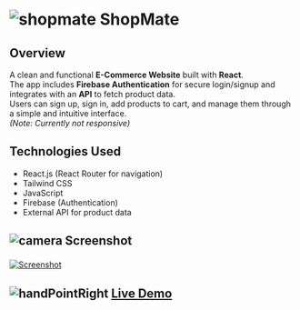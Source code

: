 <h1>

![shopmate](https://readmecodegen.vercel.app/api/social-icon?name=shoppingCart&size=32&animation=glow&animationDuration=5&color=%233b82f6)
ShopMate
</h1> 

## Overview  
A clean and functional **E-Commerce Website** built with **React**.  
The app includes **Firebase Authentication** for secure login/signup and integrates with an **API** to fetch product data.  
Users can sign up, sign in, add products to cart, and manage them through a simple and intuitive interface.  
*(Note: Currently not responsive)*

## Technologies Used  
- React.js (React Router for navigation)  
- Tailwind CSS  
- JavaScript  
- Firebase (Authentication)  
- External API for product data  

<h2>

![camera](https://readmecodegen.vercel.app/api/social-icon?name=camera&size=20&animation=glow) Screenshot
</h2>

[![Screenshot](https://i.postimg.cc/Y9P1qGQG/Screenshot-2025-08-30-at-14-39-32.png)](https://postimg.cc/tZh1BgSp)

<h2>

![handPointRight](https://readmecodegen.vercel.app/api/social-icon?name=handPointRight&size=20&animation=glow)
<a href="https://shop-mates.netlify.app" target="_blank">Live Demo</a> 
</h2>
